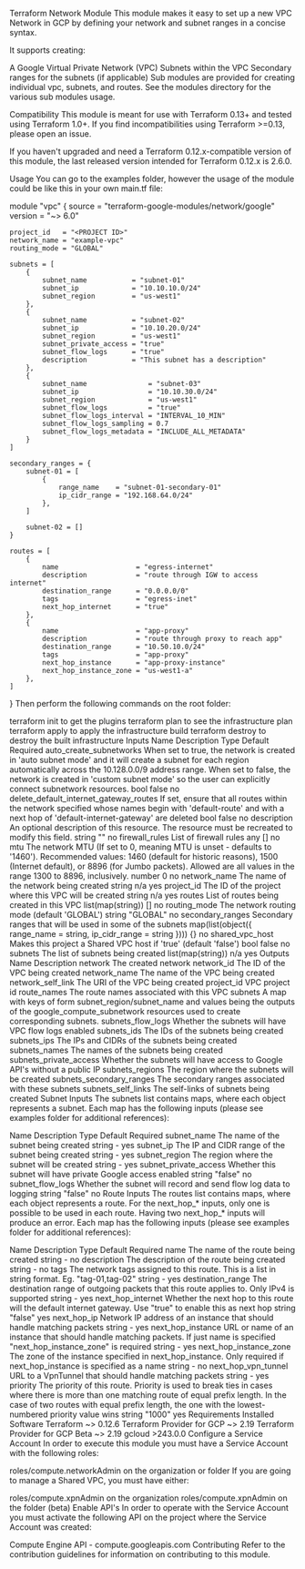 Terraform Network Module
This module makes it easy to set up a new VPC Network in GCP by defining your network and subnet ranges in a concise syntax.

It supports creating:

A Google Virtual Private Network (VPC)
Subnets within the VPC
Secondary ranges for the subnets (if applicable)
Sub modules are provided for creating individual vpc, subnets, and routes. See the modules directory for the various sub modules usage.

Compatibility
This module is meant for use with Terraform 0.13+ and tested using Terraform 1.0+. If you find incompatibilities using Terraform >=0.13, please open an issue.

If you haven't upgraded and need a Terraform 0.12.x-compatible version of this module, the last released version intended for Terraform 0.12.x is 2.6.0.

Usage
You can go to the examples folder, however the usage of the module could be like this in your own main.tf file:

module "vpc" {
    source  = "terraform-google-modules/network/google"
    version = "~> 6.0"

    project_id   = "<PROJECT ID>"
    network_name = "example-vpc"
    routing_mode = "GLOBAL"

    subnets = [
        {
            subnet_name           = "subnet-01"
            subnet_ip             = "10.10.10.0/24"
            subnet_region         = "us-west1"
        },
        {
            subnet_name           = "subnet-02"
            subnet_ip             = "10.10.20.0/24"
            subnet_region         = "us-west1"
            subnet_private_access = "true"
            subnet_flow_logs      = "true"
            description           = "This subnet has a description"
        },
        {
            subnet_name               = "subnet-03"
            subnet_ip                 = "10.10.30.0/24"
            subnet_region             = "us-west1"
            subnet_flow_logs          = "true"
            subnet_flow_logs_interval = "INTERVAL_10_MIN"
            subnet_flow_logs_sampling = 0.7
            subnet_flow_logs_metadata = "INCLUDE_ALL_METADATA"
        }
    ]

    secondary_ranges = {
        subnet-01 = [
            {
                range_name    = "subnet-01-secondary-01"
                ip_cidr_range = "192.168.64.0/24"
            },
        ]

        subnet-02 = []
    }

    routes = [
        {
            name                   = "egress-internet"
            description            = "route through IGW to access internet"
            destination_range      = "0.0.0.0/0"
            tags                   = "egress-inet"
            next_hop_internet      = "true"
        },
        {
            name                   = "app-proxy"
            description            = "route through proxy to reach app"
            destination_range      = "10.50.10.0/24"
            tags                   = "app-proxy"
            next_hop_instance      = "app-proxy-instance"
            next_hop_instance_zone = "us-west1-a"
        },
    ]
}
Then perform the following commands on the root folder:

terraform init to get the plugins
terraform plan to see the infrastructure plan
terraform apply to apply the infrastructure build
terraform destroy to destroy the built infrastructure
Inputs
Name	Description	Type	Default	Required
auto_create_subnetworks	When set to true, the network is created in 'auto subnet mode' and it will create a subnet for each region automatically across the 10.128.0.0/9 address range. When set to false, the network is created in 'custom subnet mode' so the user can explicitly connect subnetwork resources.	bool	false	no
delete_default_internet_gateway_routes	If set, ensure that all routes within the network specified whose names begin with 'default-route' and with a next hop of 'default-internet-gateway' are deleted	bool	false	no
description	An optional description of this resource. The resource must be recreated to modify this field.	string	""	no
firewall_rules	List of firewall rules	any	[]	no
mtu	The network MTU (If set to 0, meaning MTU is unset - defaults to '1460'). Recommended values: 1460 (default for historic reasons), 1500 (Internet default), or 8896 (for Jumbo packets). Allowed are all values in the range 1300 to 8896, inclusively.	number	0	no
network_name	The name of the network being created	string	n/a	yes
project_id	The ID of the project where this VPC will be created	string	n/a	yes
routes	List of routes being created in this VPC	list(map(string))	[]	no
routing_mode	The network routing mode (default 'GLOBAL')	string	"GLOBAL"	no
secondary_ranges	Secondary ranges that will be used in some of the subnets	map(list(object({ range_name = string, ip_cidr_range = string })))	{}	no
shared_vpc_host	Makes this project a Shared VPC host if 'true' (default 'false')	bool	false	no
subnets	The list of subnets being created	list(map(string))	n/a	yes
Outputs
Name	Description
network	The created network
network_id	The ID of the VPC being created
network_name	The name of the VPC being created
network_self_link	The URI of the VPC being created
project_id	VPC project id
route_names	The route names associated with this VPC
subnets	A map with keys of form subnet_region/subnet_name and values being the outputs of the google_compute_subnetwork resources used to create corresponding subnets.
subnets_flow_logs	Whether the subnets will have VPC flow logs enabled
subnets_ids	The IDs of the subnets being created
subnets_ips	The IPs and CIDRs of the subnets being created
subnets_names	The names of the subnets being created
subnets_private_access	Whether the subnets will have access to Google API's without a public IP
subnets_regions	The region where the subnets will be created
subnets_secondary_ranges	The secondary ranges associated with these subnets
subnets_self_links	The self-links of subnets being created
Subnet Inputs
The subnets list contains maps, where each object represents a subnet. Each map has the following inputs (please see examples folder for additional references):

Name	Description	Type	Default	Required
subnet_name	The name of the subnet being created	string	-	yes
subnet_ip	The IP and CIDR range of the subnet being created	string	-	yes
subnet_region	The region where the subnet will be created	string	-	yes
subnet_private_access	Whether this subnet will have private Google access enabled	string	"false"	no
subnet_flow_logs	Whether the subnet will record and send flow log data to logging	string	"false"	no
Route Inputs
The routes list contains maps, where each object represents a route. For the next_hop_* inputs, only one is possible to be used in each route. Having two next_hop_* inputs will produce an error. Each map has the following inputs (please see examples folder for additional references):

Name	Description	Type	Default	Required
name	The name of the route being created	string	-	no
description	The description of the route being created	string	-	no
tags	The network tags assigned to this route. This is a list in string format. Eg. "tag-01,tag-02"	string	-	yes
destination_range	The destination range of outgoing packets that this route applies to. Only IPv4 is supported	string	-	yes
next_hop_internet	Whether the next hop to this route will the default internet gateway. Use "true" to enable this as next hop	string	"false"	yes
next_hop_ip	Network IP address of an instance that should handle matching packets	string	-	yes
next_hop_instance	URL or name of an instance that should handle matching packets. If just name is specified "next_hop_instance_zone" is required	string	-	yes
next_hop_instance_zone	The zone of the instance specified in next_hop_instance. Only required if next_hop_instance is specified as a name	string	-	no
next_hop_vpn_tunnel	URL to a VpnTunnel that should handle matching packets	string	-	yes
priority	The priority of this route. Priority is used to break ties in cases where there is more than one matching route of equal prefix length. In the case of two routes with equal prefix length, the one with the lowest-numbered priority value wins	string	"1000"	yes
Requirements
Installed Software
Terraform ~> 0.12.6
Terraform Provider for GCP ~> 2.19
Terraform Provider for GCP Beta ~> 2.19
gcloud >243.0.0
Configure a Service Account
In order to execute this module you must have a Service Account with the following roles:

roles/compute.networkAdmin on the organization or folder
If you are going to manage a Shared VPC, you must have either:

roles/compute.xpnAdmin on the organization
roles/compute.xpnAdmin on the folder (beta)
Enable API's
In order to operate with the Service Account you must activate the following API on the project where the Service Account was created:

Compute Engine API - compute.googleapis.com
Contributing
Refer to the contribution guidelines for information on contributing to this module.

